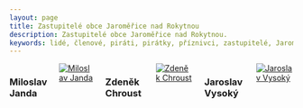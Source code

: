```yaml
---
layout: page
title: Zastupitelé obce Jaroměřice nad Rokytnou
description: Zastupitelé obce Jaroměřice nad Rokytnou.
keywords: lidé, členové, piráti, pirátky, příznivci, zastupitelé, Jaroměřice nad Rokytnou
---
```


<div class="o-section">
<div class="row"> 
<div class="columns medium-12">          
        
<div class="o-section-header o-section-header--bordered">
<h3 class="o-section__heading t-h2-super">
            Miloslav Janda
</h3>
</div>
<div class="c-program-candidates">
<div class="c-program-candidate-badge">
<a class="c-program-candidate-badge__body" 
            href="https://trebicsko.pirati.cz/lide/miloslav-janda/">
<div class="c-program-candidate-badge__avatar">
<img 
            src="https://trebicsko.pirati.cz/assets/685a94-9cc9889c20f4e0c317b601694a3ccf510f90be7fa1a863f3d34ccc798c7d941b.jpg" 
            alt="Miloslav Janda" 
class="c-program-candidate-badge__avatar-image">
</div>
<div class="c-program-candidate-badge__description">
<h4 class="c-program-candidate-badge__name"><span class="c-headline-anchor">
            
</span></h4>
<strong class="c-program-candidate-badge__profession">
            
</strong>
<p class="c-program-candidate-badge__bio">
            
</p>
</div>
</a>
</div>
</div>


<div class="o-section-header o-section-header--bordered">
<h3 class="o-section__heading t-h2-super">
            Zdeněk Chroust
</h3>
</div>
<div class="c-program-candidates">
<div class="c-program-candidate-badge">
<a class="c-program-candidate-badge__body" 
            href="https://trebicsko.pirati.cz/lide/zdenek-chroust/">
<div class="c-program-candidate-badge__avatar">
<img 
            src="https://trebicsko.pirati.cz/assets/1a0b8f-3716f0abfd36b69880c99f839add1db4109acff8bab8fe74b03d31b1c983e880.jpg" 
            alt="Zdeněk Chroust" 
class="c-program-candidate-badge__avatar-image">
</div>
<div class="c-program-candidate-badge__description">
<h4 class="c-program-candidate-badge__name"><span class="c-headline-anchor">
            
</span></h4>
<strong class="c-program-candidate-badge__profession">
            
</strong>
<p class="c-program-candidate-badge__bio">
            
</p>
</div>
</a>
</div>
</div>


<div class="o-section-header o-section-header--bordered">
<h3 class="o-section__heading t-h2-super">
            Jaroslav Vysoký
</h3>
</div>
<div class="c-program-candidates">
<div class="c-program-candidate-badge">
<a class="c-program-candidate-badge__body" 
            href="https://trebicsko.pirati.cz/lide/jaroslav-vysoky/">
<div class="c-program-candidate-badge__avatar">
<img 
            src="https://trebicsko.pirati.cz/assets/84e729-799e6c09aa6ead84cfdcd8bae0d44ca6508a2999bba216b9c6897303caf49e41.jpg" 
            alt="Jaroslav Vysoký" 
class="c-program-candidate-badge__avatar-image">
</div>
<div class="c-program-candidate-badge__description">
<h4 class="c-program-candidate-badge__name"><span class="c-headline-anchor">
            
</span></h4>
<strong class="c-program-candidate-badge__profession">
            
</strong>
<p class="c-program-candidate-badge__bio">
            
</p>
</div>
</a>
</div>
</div>
